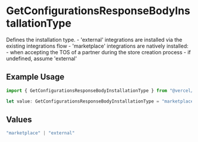 # GetConfigurationsResponseBodyInstallationType

Defines the installation type. - 'external' integrations are installed via the existing integrations flow - 'marketplace' integrations are natively installed: - when accepting the TOS of a partner during the store creation process - if undefined, assume 'external'

## Example Usage

```typescript
import { GetConfigurationsResponseBodyInstallationType } from "@vercel/sdk/models/operations/getconfigurations.js";

let value: GetConfigurationsResponseBodyInstallationType = "marketplace";
```

## Values

```typescript
"marketplace" | "external"
```